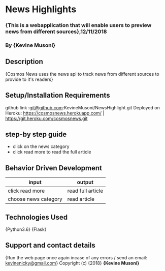 # News Highlights
### {This is a webapplication that will enable users to preview news from different sources},12/11/2018
### By **{Kevine Musoni}**
## Description
{Cosmos News uses the news api to track news from different sources to provide to it's readers}
## Setup/Installation Requirements 
github link :git@github.com:KevineMusoni/NewsHighlight.git
Deployed on Heroku:
https://cosmosnews.herokuapp.com/ |
https://git.heroku.com/cosmosnews.git

## step-by step guide
*  click on the news category
*  click read more to read the full article
## Behavior Driven Development
| input              | output           |
|---------------     |---------------   |
| click read more    | read full article|
|choose news category| read article     |

## Technologies Used
{Python3.6}
{Flask}
## Support and contact details
{Run the web page once again incase of any errors / send an email: kevinenicky@gmail.com}
Copyright (c) {2018} **{Kevine Musoni}**
